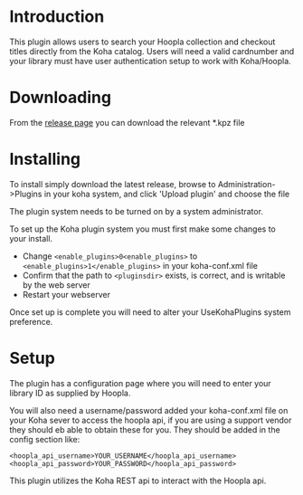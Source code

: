# Introduction

This plugin allows users to search your Hoopla collection and checkout titles directly from the Koha catalog. Users will need a valid cardnumber and your library must have user authentication
setup to work with Koha/Hoopla.

# Downloading

From the [release page](https://github.com/bywatersolutions/koha-plugin-hoopla/releases) you can download the relevant *.kpz file

# Installing

To install simply download the latest release, browse to Administration->Plugins in your koha system, and click 'Upload plugin' and choose the file

The plugin system needs to be turned on by a system administrator.

To set up the Koha plugin system you must first make some changes to your install.

* Change `<enable_plugins>0<enable_plugins>` to `<enable_plugins>1</enable_plugins>` in your koha-conf.xml file
* Confirm that the path to `<pluginsdir>` exists, is correct, and is writable by the web server
* Restart your webserver

Once set up is complete you will need to alter your UseKohaPlugins system preference.

# Setup

The plugin has a configuration page where you will need to enter your library ID as supplied by Hoopla.

You will also need a username/password added your koha-conf.xml file on your Koha sever to access the hoopla api, if you are using a support vendor they should eb able to obtain these for you.
They should be added in the config section like:
```
<hoopla_api_username>YOUR_USERNAME</hoopla_api_username>
<hoopla_api_password>YOUR_PASSWORD</hoopla_api_password>
```

This plugin utilizes the Koha REST api to interact with the Hoopla api.

